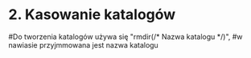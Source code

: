 # 2. Kasowanie katalogów

#Do tworzenia katalogów używa się "rmdir(/* Nazwa katalogu */)",
#w nawiasie przyjmmowana jest nazwa katalogu

<?php

$katalog = "katalog";

rmdir($katalog);

?>
